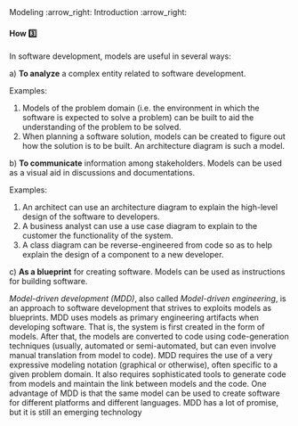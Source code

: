 <link rel="stylesheet" href="{{baseUrl}}/css/textbook.css">

<div class="website-content">

<div id="path">Modeling :arrow_right: Introduction :arrow_right:</div>

<div id="title">

#### How :three:

</div>

<div id="body">

In software development, models are useful in several ways:

a) **To analyze** a complex entity related to software development.

<tip-box>

Examples:

1. Models of the problem domain (i.e. the environment in which the software is expected to solve a problem) can be built to aid the understanding of the problem to be solved.
2. When planning a software solution, models can be created to figure out how the solution is to be built. An architecture diagram is such a model.

</tip-box>

b) **To communicate** information among stakeholders.  Models can be used as a visual aid in discussions and documentations.

<tip-box>

Examples:

1. An architect can use an architecture diagram to explain the high-level design of the software to developers.
2. A business analyst can use a use case diagram to explain to the customer the functionality of the system.
3. A class diagram can be reverse-engineered from code so as to help explain the design of a component to a new developer.

</tip-box>

c) **As a blueprint** for creating software. Models can be used as instructions for building software.

<tip-box>

<panel header="Model Driven Development :four:" type="seamless">

_Model-driven development (MDD)_, also called _Model-driven engineering_, is an approach to software development that strives to exploits models as blueprints. MDD uses models as primary engineering artifacts when developing software. That is, the system is first created in the form of models. After that, the models are converted to code using code-generation techniques (usually, automated or semi-automated, but can even involve manual translation from model to code). MDD requires the use of a very expressive modeling notation (graphical or otherwise), often specific to a given problem domain. It also requires sophisticated tools to generate code from models and maintain the link between models and the code. One advantage of MDD is that the same model can be used to create software for different platforms and different languages. MDD has a lot of promise, but it is still an emerging technology

</panel>

</tip-box>

</div>

<div id="extras">
<div>

</div>
